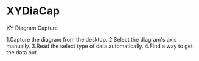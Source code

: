 # XYDiaCap
XY Diagram Capture

1.Capture the diagram from the desktop.
2.Select the diagram's axis manually.
3.Read the select type of data automatically.
4.Find a way to get the data out.
